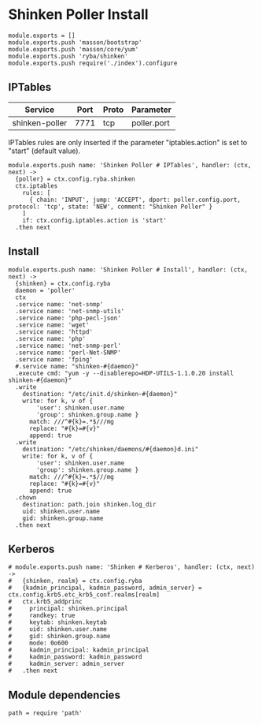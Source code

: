 
# Shinken Poller Install

    module.exports = []
    module.exports.push 'masson/bootstrap'
    module.exports.push 'masson/core/yum'
    module.exports.push 'ryba/shinken'
    module.exports.push require('./index').configure

## IPTables

| Service           | Port  | Proto | Parameter       |
|-------------------|-------|-------|-----------------|
|  shinken-poller   | 7771  |  tcp  |   poller.port   |

IPTables rules are only inserted if the parameter "iptables.action" is set to
"start" (default value).

    module.exports.push name: 'Shinken Poller # IPTables', handler: (ctx, next) ->
      {poller} = ctx.config.ryba.shinken
      ctx.iptables
        rules: [
          { chain: 'INPUT', jump: 'ACCEPT', dport: poller.config.port, protocol: 'tcp', state: 'NEW', comment: "Shinken Poller" }
        ]
        if: ctx.config.iptables.action is 'start'
      .then next

## Install

    module.exports.push name: 'Shinken Poller # Install', handler: (ctx, next) ->
      {shinken} = ctx.config.ryba
      daemon = 'poller'
      ctx
      .service name: 'net-snmp'
      .service name: 'net-snmp-utils'
      .service name: 'php-pecl-json'
      .service name: 'wget'
      .service name: 'httpd'
      .service name: 'php'
      .service name: 'net-snmp-perl'
      .service name: 'perl-Net-SNMP'
      .service name: 'fping'
      #.service name: "shinken-#{daemon}"
      .execute cmd: "yum -y --disablerepo=HDP-UTILS-1.1.0.20 install shinken-#{daemon}"
      .write
        destination: "/etc/init.d/shinken-#{daemon}"
        write: for k, v of {
            'user': shinken.user.name
            'group': shinken.group.name }
          match: ///^#{k}=.*$///mg
          replace: "#{k}=#{v}"
          append: true
      .write
        destination: "/etc/shinken/daemons/#{daemon}d.ini"
        write: for k, v of {
            'user': shinken.user.name
            'group': shinken.group.name }
          match: ///^#{k}=.*$///mg
          replace: "#{k}=#{v}"
          append: true
      .chown
        destination: path.join shinken.log_dir
        uid: shinken.user.name
        gid: shinken.group.name
      .then next

## Kerberos

    # module.exports.push name: 'Shinken # Kerberos', handler: (ctx, next) ->
    #   {shinken, realm} = ctx.config.ryba
    #   {kadmin_principal, kadmin_password, admin_server} = ctx.config.krb5.etc_krb5_conf.realms[realm]
    #   ctx.krb5_addprinc
    #     principal: shinken.principal
    #     randkey: true
    #     keytab: shinken.keytab
    #     uid: shinken.user.name
    #     gid: shinken.group.name
    #     mode: 0o600
    #     kadmin_principal: kadmin_principal
    #     kadmin_password: kadmin_password
    #     kadmin_server: admin_server
    #   .then next

## Module dependencies

    path = require 'path'
